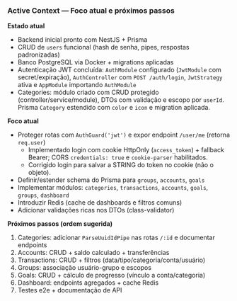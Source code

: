 ### Active Context — Foco atual e próximos passos

**Estado atual**

- Backend inicial pronto com NestJS + Prisma
- CRUD de `users` funcional (hash de senha, pipes, respostas padronizadas)
- Banco PostgreSQL via Docker + migrations aplicadas
- Autenticação JWT concluída: `AuthModule` configurado (`JwtModule` com secret/expiração), `AuthController` com `POST /auth/login`, `JwtStrategy` ativa e `AppModule` importando `AuthModule`
 - Categories: módulo criado com CRUD protegido (controller/service/module), DTOs com validação e escopo por `userId`. Prisma `Category` estendido com `color` e `icon` e migration aplicada.

**Foco atual**

- Proteger rotas com `AuthGuard('jwt')` e expor endpoint `/user/me` (retorna `req.user`)
  - Implementado login com cookie HttpOnly (`access_token`) + fallback Bearer; CORS `credentials: true` e `cookie-parser` habilitados.
  - Corrigido login para salvar a STRING do token no cookie (não o objeto).
- Definir/estender schema do Prisma para `groups`, `accounts`, `goals`
- Implementar módulos: `categories`, `transactions`, `accounts`, `goals`, `groups`, `dashboard`
- Introduzir Redis (cache de dashboards e filtros comuns)
- Adicionar validações ricas nos DTOs (class-validator)

**Próximos passos (ordem sugerida)**

1) Categories: adicionar `ParseUuidIdPipe` nas rotas `/:id` e documentar endpoints
3) Accounts: CRUD + saldo calculado + transferências
4) Transactions: CRUD + filtros (data/tipo/categoria/conta/usuário)
5) Groups: associação usuário-grupo e escopos
6) Goals: CRUD + cálculo de progresso (vínculo a conta/categoria)
7) Dashboard: endpoints agregados + cache Redis
8) Testes e2e + documentação de API


